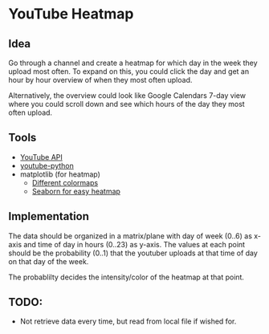 # YouTube Heatmap

## Idea
Go through a channel and create a heatmap for which day in the week they upload most often. To expand on this, you could click the day and get an hour by hour overview of when they most often upload. 

Alternatively, the overview could look like Google Calendars 7-day view where you could scroll down and see which hours of the day they most often upload.


## Tools
* [YouTube API](https://developers.google.com/youtube/v3/docs/)
* [youtube-python](https://pypi.org/project/youtube-python/)
* matplotlib (for heatmap)
    + [Different colormaps](https://matplotlib.org/tutorials/colors/colormaps.html)
    + [Seaborn for easy heatmap](https://seaborn.pydata.org/generated/seaborn.heatmap.html)




## Implementation
The data should be organized in a matrix/plane with day of week (0..6) as x-axis and time of day in hours (0..23) as y-axis. The values at each point should be the probability (0..1) that the youtuber uploads at that time of day on that day of the week. 

The probablilty decides the intensity/color of the heatmap at that point. 


## TODO:
* Not retrieve data every time, but read from local file if wished for.
